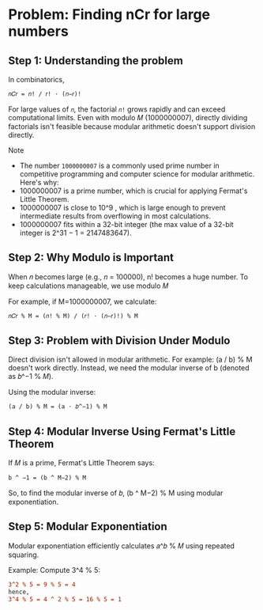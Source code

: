 # Problem: Finding nCr for large numbers

## Step 1: Understanding the problem
In combinatorics, 
```diff
𝑛𝐶𝑟 = 𝑛! / 𝑟! ⋅ (𝑛−𝑟)!
```
For large values of `𝑛`, the factorial `𝑛!` grows rapidly and can exceed computational limits. Even with modulo 𝑀 (1000000007), directly dividing factorials isn't feasible because modular arithmetic doesn't support division directly.

> [!NOTE]  
> - The number `1000000007` is a commonly used prime number in competitive programming and computer science for modular arithmetic. Here's why:
> - 1000000007 is a prime number, which is crucial for applying Fermat's Little Theorem.
> - 1000000007 is close to 10^9 , which is large enough to prevent intermediate results from overflowing in most calculations.
> - 1000000007 fits within a 32-bit integer (the max value of a 32-bit integer is 2^31 − 1 = 2147483647).


## Step 2: Why Modulo is Important
When 𝑛 becomes large (e.g., 𝑛 = 100000), n! becomes a huge number. To keep calculations manageable, we use modulo 𝑀

For example, if M=1000000007, we calculate:

```diff
𝑛𝐶𝑟 % M = (𝑛! % M) / (𝑟! ⋅ (𝑛−𝑟)!) % M
```

## Step 3: Problem with Division Under Modulo
Direct division isn't allowed in modular arithmetic. For example: (a / b) % M
doesn't work directly. Instead, we need the modular inverse of
b (denoted as 𝑏^−1 % 𝑀).

Using the modular inverse:

```diff
(a / b) % M = (a ⋅ 𝑏^−1) % M
```

## Step 4: Modular Inverse Using Fermat's Little Theorem
If 𝑀 is a prime, Fermat's Little Theorem says:

```diff
b ^ −1 = (b ^ M−2) % M
```
So, to find the modular inverse of 𝑏, (b ^ M−2) % M using modular exponentiation.

## Step 5: Modular Exponentiation
Modular exponentiation efficiently calculates 𝑎^𝑏 % 𝑀 using repeated squaring.

Example:
Compute 
3^4 % 5:

```diff
3^2 % 5 = 9 % 5 = 4
hence,
3^4 % 5 = 4 ^ 2 % 5 = 16 % 5 = 1
```
